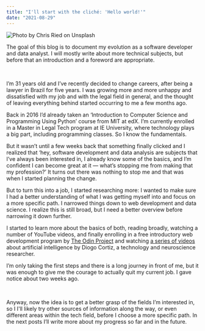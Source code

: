 ```yaml
---
title: "I'll start with the cliché: 'Hello world!'"
date: "2021-08-29"
---
```


![Photo by [Chris Ried](https://unsplash.com/@cdr6934?utm_source=medium&utm_medium=referral) on [Unsplash](https://unsplash.com?utm_source=medium&utm_medium=referral)](https://cdn-images-1.medium.com/max/12032/0*gBBmE6UhqmCNCOEr)

The goal of this blog is to document my evolution as a software developer and data analyst. I will mostly write about more technical subjects, but before that an introduction and a foreword are appropriate.

&nbsp;

I’m 31 years old and I’ve recently decided to change careers, after being a lawyer in Brazil for five years. I was growing more and more unhappy and dissatisfied with my job and with the legal field in general, and the thought of leaving everything behind started occurring to me a few months ago.

Back in 2016 I’d already taken an ‘Introduction to Computer Science and Programming Using Python’ course from MIT at edX. I’m currently enrolled in a Master in Legal Tech program at IE University, where technology plays a big part, including programming classes. So I know the fundamentals.

But it wasn’t until a few weeks back that something finally clicked and I realized that ‘hey, software development and data analysis are subjects that I’ve always been interested in, I already know some of the basics, and I’m confident I can become great at it — what’s stopping me from making that my profession?’ It turns out there was nothing to stop me and that was when I started planning the change.

But to turn this into a job, I started researching more: I wanted to make sure I had a better understanding of what I was getting myself into and focus on a more specific path. I narrowed things down to web development and data science. I realize this is still broad, but I need a better overview before narrowing it down further.

I started to learn more about the basics of both, reading broadly, watching a number of YouTube videos, and finally enrolling in a free introductory web development program by [The Odin Project](https://www.theodinproject.com) and watching [a series of videos](https://www.youtube.com/channel/UC5MXrSUoLW0JRd2j7q1ef7Q) about artificial intelligence by Diogo Cortiz, a technology and neuroscience researcher.

I’m only taking the first steps and there is a long journey in front of me, but it was enough to give me the courage to actually quit my current job. I gave notice about two weeks ago.

&nbsp;

Anyway, now the idea is to get a better grasp of the fields I’m interested in, so I I'll likely try other sources of information along the way, or even different areas within the tech field, before I choose a more specific path. In the next posts I’ll write more about my progress so far and in the future.
